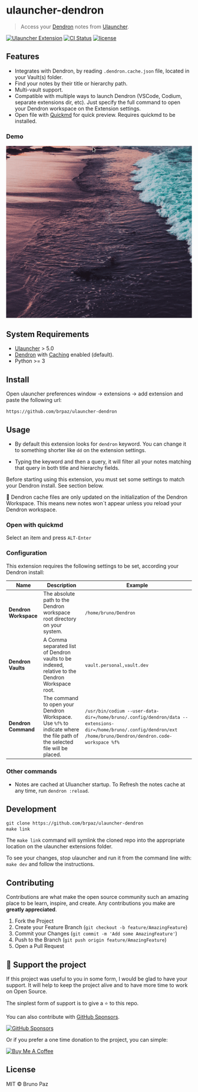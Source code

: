 # ulauncher-dendron

> Access your [Dendron](https://www.dendron.so/) notes from [Ulauncher](https://ulauncher.io/).

[![Ulauncher Extension](https://img.shields.io/badge/Ulauncher-Extension-yellowgreen.svg?style=for-the-badge)](https://ext.ulauncher.io/)
[![CI Status](https://img.shields.io/github/workflow/status/brpaz/ulauncher-dendron/CI?color=orange&label=actions&logo=github&logoColor=orange&style=for-the-badge)](https://github.com/brpaz/ulauncher-dendron)
[![license](https://img.shields.io/github/license/brpaz/ulauncher-dendron.svg?style=for-the-badge)](LICENSE)


##  Features

* Integrates with Dendron, by reading `.dendron.cache.json` file, located in your Vault(s) folder.
* Find your notes by their title or hierarchy path.
* Multi-vault support.
* Compatible with multiple ways to launch Dendron (VSCode, Codium, separate extensions dir, etc). Just specify the full command to open your Dendron workspace on the Extension settings.
* Open file with [Quickmd](https://github.com/AndrewRadev/quickmd) for quick preview. Requires quickmd to be installed.

### Demo

![demo](docs/assets/demo.gif)



## System Requirements

* [Ulauncher](https://github.com/Ulauncher/Ulauncher) > 5.0
* [Dendron](https://www.dendron.so/) with [Caching](https://wiki.dendron.so/notes/93022442-b49b-4510-b695-e10d8651ecfe.html) enabled (default).
* Python >= 3

## Install

Open ulauncher preferences window -> extensions -> add extension and paste the following url:

```
https://github.com/brpaz/ulauncher-dendron
```

## Usage

* By default this extension looks for `dendron` keyword. You can change it to something shorter like `dd` on the extension settings.

* Typing the keyword and then a query, it will filter all your notes matching that query in both title and hierarchy fields.

Before starting using this extension, you must set some settings to match your Dendron install. See section below.

:rotating_light: Dendron cache files are only updated on the initialization of the Dendron Workspace. This means new notes won´t appear unless you reload your Dendron workspace.

### Open with quickmd

Select an item and press `ALT-Enter`

### Configuration

This extension requires the following settings to be set, according your Dendron install:


 Name              	| Description                                                                                                               	| Example                                                                                                                                                          	|
|-------------------	|---------------------------------------------------------------------------------------------------------------------------	|------------------------------------------------------------------------------------------------------------------------------------------------------------------	|
| **Dendron Workspace** 	| The absolute path to the Dendron workspace root directory on your system.                                                       	| `/home/bruno/Dendron`                                                                                                                                              	|
| **Dendron Vaults**    	| A Comma separated list of Dendron vaults to be indexed, relative to the Dendron Workspace root.                                   	| `vault.personal,vault.dev`                                                                                                                                         	|
| **Dendron Command**   	| The command to open your Dendron Workspace. Use `%f%` to indicate where the file path of the selected file will be placed. 	| `/usr/bin/codium --user-data-dir=/home/bruno/.config/dendron/data --extensions-dir=/home/bruno/.config/dendron/ext /home/bruno/Dendron/dendron.code-workspace %f%` 	|

### Other commands

* Notes are cached at Uluancher startup. To Refresh the notes cache at any time, run `dendron :reload`.


## Development

```
git clone https://github.com/brpaz/ulauncher-dendron
make link
```

The `make link` command will symlink the cloned repo into the appropriate location on the ulauncher extensions folder.

To see your changes, stop ulauncher and run it from the command line with: `make dev` and follow the instructions.


## Contributing

Contributions are what make the open source community such an amazing place to be learn, inspire, and create. Any contributions you make are **greatly appreciated**.

1. Fork the Project
2. Create your Feature Branch (`git checkout -b feature/AmazingFeature`)
3. Commit your Changes (`git commit -m 'Add some AmazingFeature'`)
4. Push to the Branch (`git push origin feature/AmazingFeature`)
5. Open a Pull Request

## 💛 Support the project

If this project was useful to you in some form, I would be glad to have your support.  It will help to keep the project alive and to have more time to work on Open Source.

The sinplest form of support is to give a ⭐️ to this repo.

You can also contribute with [GitHub Sponsors](https://github.com/sponsors/brpaz).

[![GitHub Sponsors](https://img.shields.io/badge/GitHub%20Sponsors-Sponsor%20Me-red?style=for-the-badge)](https://github.com/sponsors/brpaz)

Or if you prefer a one time donation to the project, you can simple:

<a href="https://www.buymeacoffee.com/Z1Bu6asGV" target="_blank"><img src="https://www.buymeacoffee.com/assets/img/custom_images/orange_img.png" alt="Buy Me A Coffee" style="height: auto !important;width: auto !important;" ></a>


## License

MIT &copy; Bruno Paz
